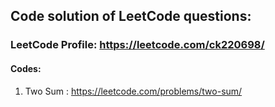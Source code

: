 ## Code solution of LeetCode questions:

### LeetCode Profile: https://leetcode.com/ck220698/

#### Codes:
  1. Two Sum : https://leetcode.com/problems/two-sum/
